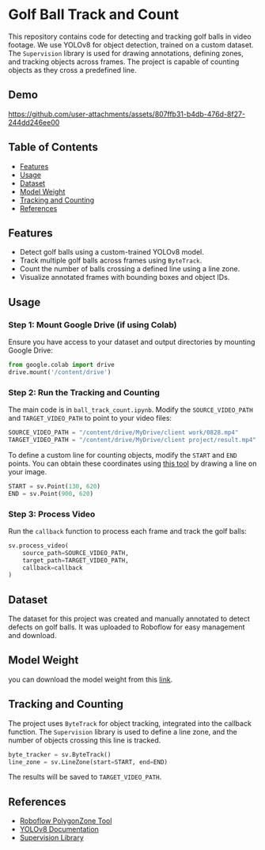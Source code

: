 # Golf Ball Track and Count

This repository contains code for detecting and tracking golf balls in video footage. We use YOLOv8 for object detection, trained on a custom dataset. The `Supervision` library is used for drawing annotations, defining zones, and tracking objects across frames. The project is capable of counting objects as they cross a predefined line.

## Demo


https://github.com/user-attachments/assets/807ffb31-b4db-476d-8f27-244dd246ee00


## Table of Contents

- [Features](#features)
- [Usage](#usage)
- [Dataset](#dataset)
- [Model Weight](#Model-Weight)
- [Tracking and Counting](#tracking-and-counting)
- [References](#references)

## Features

- Detect golf balls using a custom-trained YOLOv8 model.
- Track multiple golf balls across frames using `ByteTrack`.
- Count the number of balls crossing a defined line using a line zone.
- Visualize annotated frames with bounding boxes and object IDs.

## Usage

### Step 1: Mount Google Drive (if using Colab)
Ensure you have access to your dataset and output directories by mounting Google Drive:
```python
from google.colab import drive
drive.mount('/content/drive')
```
### Step 2: Run the Tracking and Counting
The main code is in `ball_track_count.ipynb`. Modify the `SOURCE_VIDEO_PATH` and `TARGET_VIDEO_PATH` to point to your video files:
```python
SOURCE_VIDEO_PATH = "/content/drive/MyDrive/client work/0828.mp4"
TARGET_VIDEO_PATH = "/content/drive/MyDrive/client project/result.mp4"
```
To define a custom line for counting objects, modify the `START` and `END` points. You can obtain these coordinates using [this tool](https://roboflow.github.io/polygonzone/) by drawing a line on your image.
```python
START = sv.Point(130, 620)
END = sv.Point(900, 620)
```
### Step 3: Process Video
Run the `callback` function to process each frame and track the golf balls:
```python
sv.process_video(
    source_path=SOURCE_VIDEO_PATH,
    target_path=TARGET_VIDEO_PATH,
    callback=callback
)
```
## Dataset
The dataset for this project was created and manually annotated to detect defects on golf balls. It was uploaded to Roboflow for easy management and download.

## Model Weight
you can download the model weight from this [link](https://drive.google.com/file/d/166nJ4bgnm_bRLNIpq8j_JQFyZSrvzlNn/view?usp=sharing).

## Tracking and Counting
The project uses `ByteTrack` for object tracking, integrated into the callback function. The `Supervision` library is used to define a line zone, and the number of objects crossing this line is tracked.
```python
byte_tracker = sv.ByteTrack()
line_zone = sv.LineZone(start=START, end=END)
```
The results will be saved to `TARGET_VIDEO_PATH`.

## References
- [Roboflow PolygonZone Tool](https://roboflow.github.io/polygonzone/)
- [YOLOv8 Documentation](https://docs.ultralytics.com/models/yolov8/)
- [Supervision Library](https://github.com/roboflow/supervision)



